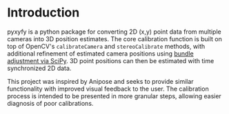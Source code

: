 
# Introduction

pyxyfy is a python package for converting 2D (x,y) point data from multiple cameras into 3D position estimates. The core calibration function is built on top of OpenCV's `calibrateCamera` and `stereoCalibrate` methods, with additional refinement of estimated camera positions using [bundle adjustment via SciPy](https://scipy-cookbook.readthedocs.io/items/bundle_adjustment.html). 3D point positions can then be estimated with time synchronized 2D data.

This project was inspired by Anipose and seeks to provide similar functionality with improved visual feedback to the user. The calibration process is intended to be presented in more granular steps, allowing easier diagnosis of poor calibrations.
